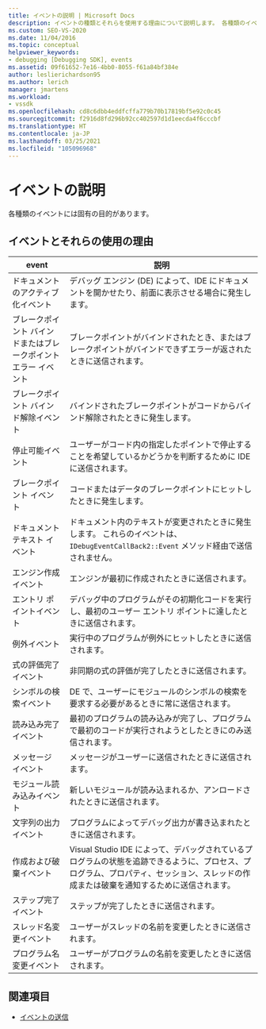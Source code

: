 ```yaml
---
title: イベントの説明 | Microsoft Docs
description: イベントの種類とそれらを使用する理由について説明します。 各種類のイベントには固有の目的があります。
ms.custom: SEO-VS-2020
ms.date: 11/04/2016
ms.topic: conceptual
helpviewer_keywords:
- debugging [Debugging SDK], events
ms.assetid: 09f61652-7e16-4bb0-8055-f61a84bf384e
author: leslierichardson95
ms.author: lerich
manager: jmartens
ms.workload:
- vssdk
ms.openlocfilehash: cd8c6dbb4eddfcffa779b70b17819bf5e92c0c45
ms.sourcegitcommit: f2916d8fd296b92cc402597d1d1eecda4f6cccbf
ms.translationtype: HT
ms.contentlocale: ja-JP
ms.lasthandoff: 03/25/2021
ms.locfileid: "105096968"
---
```

# <a name="event-descriptions"></a>イベントの説明
各種類のイベントには固有の目的があります。

## <a name="events-and-the-reasons-for-their-use"></a>イベントとそれらの使用の理由

|event|説明|
|-----------|-----------------|
|ドキュメントのアクティブ化イベント|デバッグ エンジン (DE) によって、IDE にドキュメントを開かせたり、前面に表示させる場合に発生します。|
|ブレークポイント バインドまたはブレークポイント エラー イベント|ブレークポイントがバインドされたとき、またはブレークポイントがバインドできずエラーが返されたときに送信されます。|
|ブレークポイント バインド解除イベント|バインドされたブレークポイントがコードからバインド解除されたときに発生します。|
|停止可能イベント|ユーザーがコード内の指定したポイントで停止することを希望しているかどうかを判断するために IDE に送信されます。|
|ブレークポイント イベント|コードまたはデータのブレークポイントにヒットしたときに発生します。|
|ドキュメント テキスト イベント|ドキュメント内のテキストが変更されたときに発生します。 これらのイベントは、`IDebugEventCallBack2::Event` メソッド経由で送信されません。|
|エンジン作成イベント|エンジンが最初に作成されたときに送信されます。|
|エントリ ポイントイベント|デバッグ中のプログラムがその初期化コードを実行し、最初のユーザー エントリ ポイントに達したときに送信されます。|
|例外イベント|実行中のプログラムが例外にヒットしたときに送信されます。|
|式の評価完了イベント|非同期の式の評価が完了したときに送信されます。|
|シンボルの検索イベント|DE で、ユーザーにモジュールのシンボルの検索を要求する必要があるときに常に送信されます。|
|読み込み完了イベント|最初のプログラムの読み込みが完了し、プログラムで最初のコードが実行されようとしたときにのみ送信されます。|
|メッセージ イベント|メッセージがユーザーに送信されたときに送信されます。|
|モジュール読み込みイベント|新しいモジュールが読み込まれるか、アンロードされたときに送信されます。|
|文字列の出力イベント|プログラムによってデバッグ出力が書き込まれたときに送信されます。|
|作成および破棄イベント|Visual Studio IDE によって、デバッグされているプログラムの状態を追跡できるように、プロセス、プログラム、プロパティ、セッション、スレッドの作成または破棄を通知するために送信されます。|
|ステップ完了イベント|ステップが完了したときに送信されます。|
|スレッド名変更イベント|ユーザーがスレッドの名前を変更したときに送信されます。|
|プログラム名変更イベント|ユーザーがプログラムの名前を変更したときに送信されます。|

## <a name="see-also"></a>関連項目
- [イベントの送信](../../extensibility/debugger/sending-events.md)

